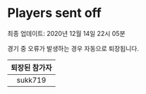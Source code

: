 # Players sent off
최종 업데이트: 2020년 12월 14일 22시 05분


경기 중 오류가 발생하는 경우 자동으로 퇴장됩니다.


| 퇴장된 참가자 |
|:---:|
| sukk719 |